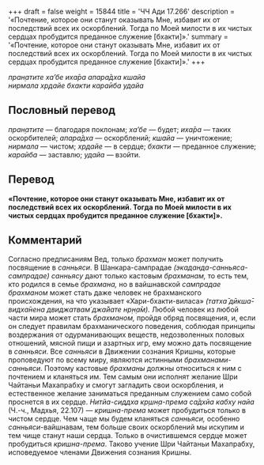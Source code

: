 +++
draft = false
weight = 15844
title = 'ЧЧ Ади 17.266'
description = '«Почтение, которое они станут оказывать Мне, избавит их от последствий всех их оскорблений. Тогда по Моей милости в их чистых сердцах пробудится преданное служение [бхакти]».'
summary = '«Почтение, которое они станут оказывать Мне, избавит их от последствий всех их оскорблений. Тогда по Моей милости в их чистых сердцах пробудится преданное служение [бхакти]».'
+++

_пран̣атите ха’бе иха̄ра апара̄дха кшайа  
нирмала хр̣дайе бхакти кара̄иба удайа_

## Пословный перевод

_пран̣атите_ — благодаря поклонам; _ха’бе_ — будет; _иха̄ра_ — таких оскорбителей; _апара̄дха_ — оскорблений; _кшайа_ — уничтожение; _нирмала_ — чистом; _хр̣дайе_ — в сердце; _бхакти_ — преданное служение; _кара̄иба_ — заставлю; _удайа_ — взойти.

## Перевод

**«Почтение, которое они станут оказывать Мне, избавит их от последствий всех их оскорблений. Тогда по Моей милости в их чистых сердцах пробудится преданное служение \[бхакти\]».**

## Комментарий

Согласно предписаниям Вед, только _брахман_ может получить посвящение в _санньяси_. В Шанкара-сампрадае _(экаданда-санньяса-сампрадае)_ _санньясу_ дают только кастовым _брахманам,_ то есть тем, кто родился в семье _брахмана,_ но в вайшнавской _сампрадае_ _брахманом_ может стать даже человек не брахманского происхождения, на что указывает «Хари-бхакти-виласа» _(татха̄ дӣкша̄-видха̄нена двиджатвам̇ джа̄йате нр̣н̣а̄м)._ Любой человек из любой части мира может стать _брахманом,_ пройдя обряд посвящения, и, если он следует правилам брахманического поведения, соблюдая принципы воздержания от одурманивающих веществ, недозволенных половых отношений, мясной пищи и азартных игр, ему можно дать посвящение в _санньяси_. Все _санньяси_ в Движении сознания Кришны, которые проповедуют по всему миру, являются истинными _брахманами-санньяси_. Поэтому кастовые _брахманы_ должны относиться к ним с почтением и кланяться им. Тем самым они исполнят желание Шри Чайтаньи Махапрабху и смогут загладить свои оскорбления, и естественное желание заниматься преданным служением само собой проснется в их сердце. _Нитйа-сиддха кр̣шн̣а-према са̄дхйа кабху найа_ (Ч.-ч., Мадхья, 22.107) — _кришна-према_ может пробудиться только в чистом сердце. Чем чаще мы будем кланяться _санньяси,_ особенно _санньяси_\-вайшнавам, тем больше своих оскорблений мы искупим и тем чище станут наши сердца. Только в очистившемся сердце может пробудиться _кришна-према_. Таково учение Шри Чайтаньи Махапрабху, исповедуемое членами Движения сознания Кришны.
